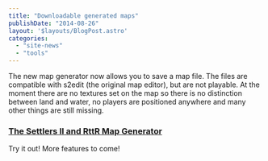 ```yaml
---
title: "Downloadable generated maps"
publishDate: "2014-08-26"
layout: '$layouts/BlogPost.astro'
categories: 
  - "site-news"
  - "tools"
---
```


The new map generator now allows you to save a map file. The files are compatible with s2edit (the original map editor), but are not playable. At the moment there are no textures set on the map so there is no distinction between land and water, no players are positioned anywhere and many other things are still missing.

### [The Settlers II and RttR Map Generator](/map-generator/)

Try it out! More features to come!
